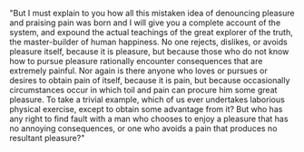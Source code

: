 "But I must explain to you how all this mistaken idea of denouncing pleasure and 
praising pain was born and I will give you a complete account of the system, and 
expound the actual teachings of the great explorer of the truth, the master-builder 
of human happiness. No one rejects, dislikes, or avoids pleasure itself, because 
it is pleasure, but because those who do not know how to pursue pleasure 
rationally encounter consequences that are extremely painful. Nor again is there 
anyone who loves or pursues or desires to obtain pain of itself, because it is pain, 
but because occasionally circumstances occur in which toil and pain can procure 
him some great pleasure. To take a trivial example, which of us ever undertakes 
laborious physical exercise, except to obtain some advantage from it? But who has 
any right to find fault with a man who chooses to enjoy a pleasure that has no 
annoying consequences, or one who avoids a pain that produces no resultant pleasure?"